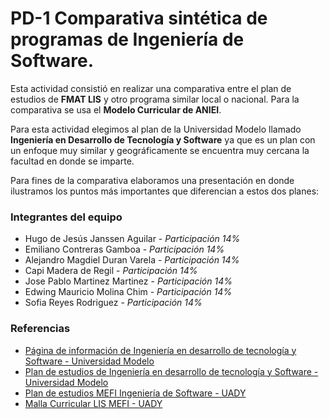 # PD-1 Comparativa sintética de programas de Ingeniería de Software.

Esta actividad consistió en realizar una comparativa entre el plan de estudios de **FMAT LIS** y otro programa similar local o nacional. Para la comparativa se usa el **Modelo Curricular de ANIEI**.

Para esta actividad elegimos al plan de la Universidad Modelo llamado **Ingeniería en Desarrollo de Tecnología y Software** ya que es un plan con un enfoque muy similar y geográficamente se encuentra muy cercana la facultad en donde se imparte.

Para fines de la comparativa elaboramos una presentación en donde ilustramos los puntos más importantes que diferencian a estos dos planes: 

### Integrantes del equipo
 - Hugo de Jesús Janssen Aguilar - *Participación 14%*
 - Emiliano Contreras Gamboa - *Participación 14%*
 - Alejandro Magdiel Duran Varela - *Participación 14%*
 - Capi Madera de Regil - *Participación 14%*
 - Jose Pablo Martinez Martinez - *Participación 14%*
 - Edwing Mauricio Molina Chim - *Participación 14%*
 - Sofia Reyes Rodriguez - *Participación 14%*

### Referencias
- [Página de información de Ingeniería en desarrollo de tecnología y Software - Universidad Modelo](No%20title.%20%28s/f%29.%20Edu.mx.%20Recuperado%20el%2017%20de%20septiembre%20de%202023,%20de%20https://www.unimodelo.edu.mx/merida/licenciaturas/ingenieria-desarrollo-tecnologia-software-merida)
- [Plan de estudios de Ingeniería en desarrollo de tecnología y Software - Universidad Modelo](https://drive.google.com/file/d/1ozm2bHykRS3EXDm9OI575Q0Fit62p_UH/view)
- [Plan de estudios MEFI Ingeniería de Software - UADY](https://www.matematicas.uady.mx/files/documents/programas/lis/LIS_Aprobado_12-ago-2016.pdf)
- [Malla Curricular LIS MEFI - UADY](https://www.matematicas.uady.mx/files/documents/programas/lis/Malla-CurricularLIS-MEFI.pdf)

<!--stackedit_data:
eyJoaXN0b3J5IjpbMzg4NDMxODg1LC02NDYyNzY4MDRdfQ==
-->